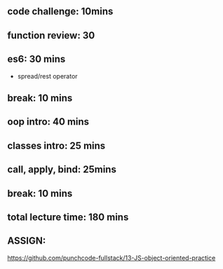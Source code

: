 ## code challenge: 10mins

## function review: 30

## es6: 30 mins
- spread/rest operator

## break: 10 mins


## oop intro: 40 mins

## classes intro: 25 mins

## call, apply, bind: 25mins

## break: 10 mins

## total lecture time: 180 mins

## ASSIGN:
https://github.com/punchcode-fullstack/13-JS-object-oriented-practice